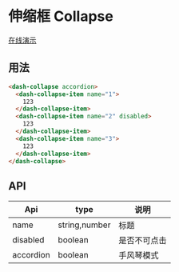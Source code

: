 # 伸缩框 Collapse

[在线演示]()

## 用法

```html
<dash-collapse accordion>
  <dash-collapse-item name="1">
    123
  </dash-collapse-item>
  <dash-collapse-item name="2" disabled>
    123
  </dash-collapse-item>
  <dash-collapse-item name="3">
    123
  </dash-collapse-item>
</dash-collapse>
```

## API

|Api|type|说明|
|----|---|---|
|name|string,number| 标题 |
|disabled|boolean|是否不可点击|
|accordion|boolean|手风琴模式|
